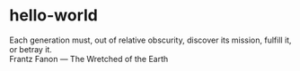 # hello-world
Each generation must, out of relative obscurity, discover its mission, fulfill it, or betray it. <br>
Frantz Fanon — The Wretched of the Earth
